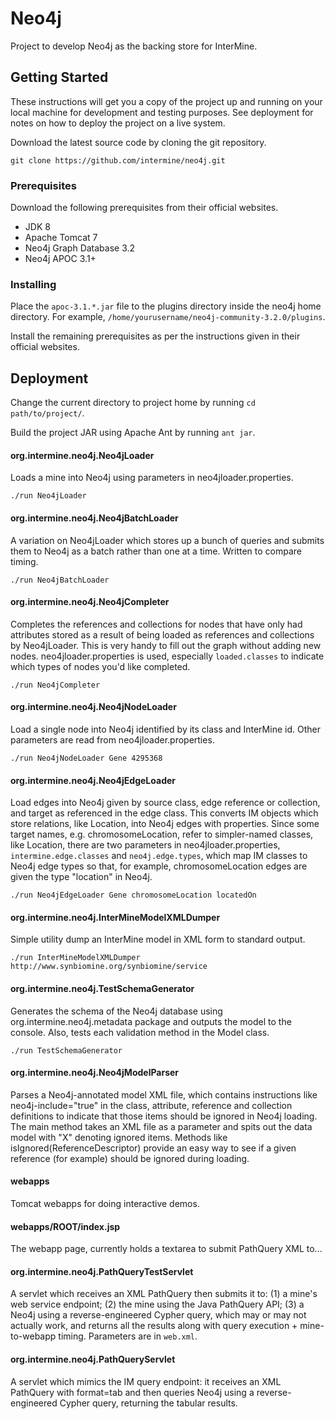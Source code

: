 # Neo4j

Project to develop Neo4j as the backing store for InterMine.

## Getting Started

These instructions will get you a copy of the project up and running on your local machine for development and testing purposes. See deployment for notes on how to deploy the project on a live system.

Download the latest source code by cloning the git repository.

`git clone https://github.com/intermine/neo4j.git`

### Prerequisites

Download the following prerequisites from their official websites.

* JDK 8
* Apache Tomcat 7
* Neo4j Graph Database 3.2
* Neo4j APOC 3.1+

### Installing

Place the `apoc-3.1.*.jar` file to the plugins directory inside the neo4j home directory. For example, `/home/yourusername/neo4j-community-3.2.0/plugins`.

Install the remaining prerequisites as per the instructions given in their official websites.

## Deployment


Change the current directory to project home by running ```cd path/to/project/```.

Build the project JAR using Apache Ant by running ```ant jar```.

#### org.intermine.neo4j.Neo4jLoader
Loads a mine into Neo4j using parameters in neo4jloader.properties.

```./run Neo4jLoader```

#### org.intermine.neo4j.Neo4jBatchLoader
A variation on Neo4jLoader which stores up a bunch of queries and submits them to Neo4j as a batch rather than one at a time. Written to compare timing.

```./run Neo4jBatchLoader```

#### org.intermine.neo4j.Neo4jCompleter
Completes the references and collections for nodes that have only had attributes stored as a result of being loaded as references and collections by Neo4jLoader.
This is very handy to fill out the graph without adding new nodes. neo4jloader.properties is used, especially ```loaded.classes``` to indicate which types of nodes you'd like completed.

```./run Neo4jCompleter```

#### org.intermine.neo4j.Neo4jNodeLoader
Load a single node into Neo4j identified by its class and InterMine id. Other parameters are read from neo4jloader.properties.

```./run Neo4jNodeLoader Gene 4295368```

#### org.intermine.neo4j.Neo4jEdgeLoader
Load edges into Neo4j given by source class, edge reference or collection, and target as referenced in the edge class. This converts IM objects
which store relations, like Location, into Neo4j edges with properties. Since some target names, e.g. chromosomeLocation, refer to simpler-named classes, like Location, there are two
parameters in neo4jloader.properties, ```intermine.edge.classes``` and ```neo4j.edge.types```, which map IM classes to Neo4j edge types so that, for example,
chromosomeLocation edges are given the type "location" in Neo4j.

```./run Neo4jEdgeLoader Gene chromosomeLocation locatedOn```

#### org.intermine.neo4j.InterMineModelXMLDumper
Simple utility dump an InterMine model in XML form to standard output.

```./run InterMineModelXMLDumper http://www.synbiomine.org/synbiomine/service```

#### org.intermine.neo4j.TestSchemaGenerator
Generates the schema of the Neo4j database using org.intermine.neo4j.metadata package and outputs the model to the console. Also, tests each validation method in the Model class.

```./run TestSchemaGenerator```

#### org.intermine.neo4j.Neo4jModelParser
Parses a Neo4j-annotated model XML file, which contains instructions like neo4j-include="true" in the class, attribute, reference and collection definitions to indicate that
those items should be ignored in Neo4j loading. The main method takes an XML file as a parameter and spits out the data model with "X" denoting ignored items.
Methods like isIgnored(ReferenceDescriptor) provide an easy way to see if a given reference (for example) should be ignored during loading.

#### webapps
Tomcat webapps for doing interactive demos.

#### webapps/ROOT/index.jsp
The webapp page, currently holds a textarea to submit PathQuery XML to...

#### org.intermine.neo4j.PathQueryTestServlet
A servlet which receives an XML PathQuery then submits it to: (1) a mine's web service endpoint; (2) the mine using the Java PathQuery API; (3) a Neo4j using a reverse-engineered Cypher query,
which may or may not actually work, and returns all the results along with query execution + mine-to-webapp timing. Parameters are in ```web.xml```.

#### org.intermine.neo4j.PathQueryServlet
A servlet which mimics the IM query endpoint: it receives an XML PathQuery with format=tab and then queries Neo4j using a reverse-engineered Cypher query, returning the tabular results.
